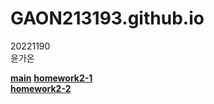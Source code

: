 # GAON213193.github.io

20221190    
윤가온


[**main**](https://github.com/GAON213193/GAON213193.github.io/tree/main)
[**homework2-1**](https://github.com/GAON213193/GAON213193.github.io/blob/main/homework%202-1.html)<br>
[**homework2-2**](https://github.com/GAON213193/GAON213193.github.io/blob/main/homework%202-2.html)

